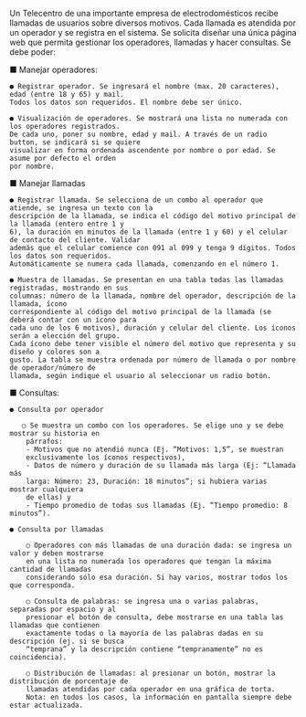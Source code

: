 Un Telecentro de una importante empresa de electrodomésticos recibe llamadas de usuarios sobre diversos
motivos. Cada llamada es atendida por un operador y se registra en el sistema. Se solicita diseñar una única página
web que permita gestionar los operadores, llamadas y hacer consultas.
Se debe poder:

■ Manejar operadores:
   
    ● Registrar operador. Se ingresará el nombre (max. 20 caracteres), edad (entre 18 y 65) y mail.
    Todos los datos son requeridos. El nombre debe ser único.
    
    ● Visualización de operadores. Se mostrará una lista no numerada con los operadores registrados.
    De cada uno, poner su nombre, edad y mail. A través de un radio button, se indicará si se quiere
    visualizar en forma ordenada ascendente por nombre o por edad. Se asume por defecto el orden
    por nombre.

■ Manejar llamadas
    
    ● Registrar llamada. Se selecciona de un combo al operador que atiende, se ingresa un texto con la
    descripción de la llamada, se indica el código del motivo principal de la llamada (entero entre 1 y
    6), la duración en minutos de la llamada (entre 1 y 60) y el celular de contacto del cliente. Validar
    además que el celular comience con 091 al 099 y tenga 9 dígitos. Todos los datos son requeridos.
    Automáticamente se numera cada llamada, comenzando en el número 1.
    
    ● Muestra de llamadas. Se presentan en una tabla todas las llamadas registradas, mostrando en sus
    columnas: número de la llamada, nombre del operador, descripción de la llamada, ícono
    correspondiente al código del motivo principal de la llamada (se deberá contar con un ícono para
    cada uno de los 6 motivos), duración y celular del cliente. Los íconos serán a elección del grupo.
    Cada ícono debe tener visible el número del motivo que representa y su diseño y colores son a
    gusto. La tabla se muestra ordenada por número de llamada o por nombre de operador/número de
    llamada, según indique el usuario al seleccionar un radio botón.

■ Consultas:
    
    ● Consulta por operador
       
       ○ Se muestra un combo con los operadores. Se elige uno y se debe mostrar su historia en
        párrafos:
        - Motivos que no atendió nunca (Ej. “Motivos: 1,5”, se muestran
        exclusivamente los íconos respectivos),
        - Datos de número y duración de su llamada más larga (Ej: “Llamada más
        larga: Número: 23, Duración: 18 minutos”; si hubiera varias mostrar cualquiera
        de ellas) y
        - Tiempo promedio de todas sus llamadas (Ej. “Tiempo promedio: 8 minutos”).

    ● Consulta por llamadas

        ○ Operadores con más llamadas de una duración dada: se ingresa un valor y deben mostrarse
        en una lista no numerada los operadores que tengan la máxima cantidad de llamadas
        considerando sólo esa duración. Si hay varios, mostrar todos los que corresponda.
        
        ○ Consulta de palabras: se ingresa una o varias palabras, separadas por espacio y al
        presionar el botón de consulta, debe mostrarse en una tabla las llamadas que contienen
        exactamente todas o la mayoría de las palabras dadas en su descripción (ej. si se busca
        “temprana” y la descripción contiene “tempranamente” no es coincidencia).
        
        ○ Distribución de llamadas: al presionar un botón, mostrar la distribución de porcentaje de
        llamadas atendidas por cada operador en una gráfica de torta.
        Nota: en todos los casos, la información en pantalla siempre debe estar actualizada.
